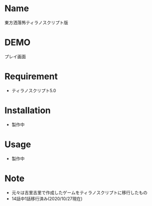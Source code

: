 # Name
東方洒落怖ティラノスクリプト版

# DEMO
プレイ画面

# Requirement
* ティラノスクリプト5.0

# Installation
* 製作中

# Usage
* 製作中

# Note
* 元々は吉里吉里で作成したゲームをティラノスクリプトに移行したもの
* 14話中1話移行済み(2020/10/27現在)
